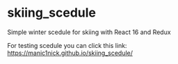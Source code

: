 # skiing_scedule
Simple winter scedule for skiing with React 16 and Redux

For testing scedule you can click this link: https://manic1nick.github.io/skiing_scedule/
